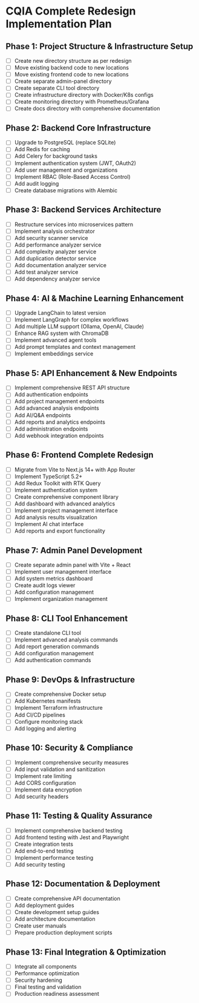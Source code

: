 # CQIA Complete Redesign Implementation Plan

## Phase 1: Project Structure & Infrastructure Setup
- [ ] Create new directory structure as per redesign
- [ ] Move existing backend code to new locations
- [ ] Move existing frontend code to new locations
- [ ] Create separate admin-panel directory
- [ ] Create separate CLI tool directory
- [ ] Create infrastructure directory with Docker/K8s configs
- [ ] Create monitoring directory with Prometheus/Grafana
- [ ] Create docs directory with comprehensive documentation

## Phase 2: Backend Core Infrastructure
- [ ] Upgrade to PostgreSQL (replace SQLite)
- [ ] Add Redis for caching
- [ ] Add Celery for background tasks
- [ ] Implement authentication system (JWT, OAuth2)
- [ ] Add user management and organizations
- [ ] Implement RBAC (Role-Based Access Control)
- [ ] Add audit logging
- [ ] Create database migrations with Alembic

## Phase 3: Backend Services Architecture
- [ ] Restructure services into microservices pattern
- [ ] Implement analysis orchestrator
- [ ] Add security scanner service
- [ ] Add performance analyzer service
- [ ] Add complexity analyzer service
- [ ] Add duplication detector service
- [ ] Add documentation analyzer service
- [ ] Add test analyzer service
- [ ] Add dependency analyzer service

## Phase 4: AI & Machine Learning Enhancement
- [ ] Upgrade LangChain to latest version
- [ ] Implement LangGraph for complex workflows
- [ ] Add multiple LLM support (Ollama, OpenAI, Claude)
- [ ] Enhance RAG system with ChromaDB
- [ ] Implement advanced agent tools
- [ ] Add prompt templates and context management
- [ ] Implement embeddings service

## Phase 5: API Enhancement & New Endpoints
- [ ] Implement comprehensive REST API structure
- [ ] Add authentication endpoints
- [ ] Add project management endpoints
- [ ] Add advanced analysis endpoints
- [ ] Add AI/Q&A endpoints
- [ ] Add reports and analytics endpoints
- [ ] Add administration endpoints
- [ ] Add webhook integration endpoints

## Phase 6: Frontend Complete Redesign
- [ ] Migrate from Vite to Next.js 14+ with App Router
- [ ] Implement TypeScript 5.2+
- [ ] Add Redux Toolkit with RTK Query
- [ ] Implement authentication system
- [ ] Create comprehensive component library
- [ ] Add dashboard with advanced analytics
- [ ] Implement project management interface
- [ ] Add analysis results visualization
- [ ] Implement AI chat interface
- [ ] Add reports and export functionality

## Phase 7: Admin Panel Development
- [ ] Create separate admin panel with Vite + React
- [ ] Implement user management interface
- [ ] Add system metrics dashboard
- [ ] Create audit logs viewer
- [ ] Add configuration management
- [ ] Implement organization management

## Phase 8: CLI Tool Enhancement
- [ ] Create standalone CLI tool
- [ ] Implement advanced analysis commands
- [ ] Add report generation commands
- [ ] Add configuration management
- [ ] Add authentication commands

## Phase 9: DevOps & Infrastructure
- [ ] Create comprehensive Docker setup
- [ ] Add Kubernetes manifests
- [ ] Implement Terraform infrastructure
- [ ] Add CI/CD pipelines
- [ ] Configure monitoring stack
- [ ] Add logging and alerting

## Phase 10: Security & Compliance
- [ ] Implement comprehensive security measures
- [ ] Add input validation and sanitization
- [ ] Implement rate limiting
- [ ] Add CORS configuration
- [ ] Implement data encryption
- [ ] Add security headers

## Phase 11: Testing & Quality Assurance
- [ ] Implement comprehensive backend testing
- [ ] Add frontend testing with Jest and Playwright
- [ ] Create integration tests
- [ ] Add end-to-end testing
- [ ] Implement performance testing
- [ ] Add security testing

## Phase 12: Documentation & Deployment
- [ ] Create comprehensive API documentation
- [ ] Add deployment guides
- [ ] Create development setup guides
- [ ] Add architecture documentation
- [ ] Create user manuals
- [ ] Prepare production deployment scripts

## Phase 13: Final Integration & Optimization
- [ ] Integrate all components
- [ ] Performance optimization
- [ ] Security hardening
- [ ] Final testing and validation
- [ ] Production readiness assessment
